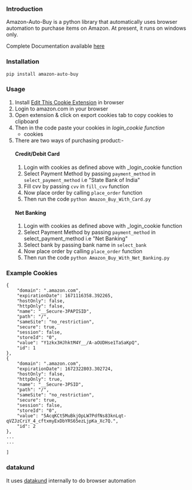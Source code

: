 ### Introduction
Amazon-Auto-Buy is a python library that automatically uses browser automation to purchase items on Amazon. 
At present, it runs on windows only.

Complete Documentation available [here](https://amazon-api.datakund.com/en/latest/)

### Installation

```sh
pip install amazon-auto-buy
```

### Usage
1. Install [Edit This Cookie Extension](https://chrome.google.com/webstore/detail/editthiscookie/fngmhnnpilhplaeedifhccceomclgfbg?hl=en) in browser
2. Login to amazon.com in your browser
3. Open extension & click on export cookies tab to copy cookies to clipboard
4. Then in the code paste your cookies in _login_cookie function_
   * cookies
6. There are two ways of purchasing product:-
   #### Credit/Debit Card
   1. Login with cookies as defined above with _login_cookie function
   2. Select Payment Method by passing ``payment_method`` in ``select_payment_method`` i.e "State Bank of India"
   3. Fill cvv by passing ``cvv`` in ``fill_cvv`` function
   4. Now place order by calling ``place_order`` function
   5. Then run the code ```python Amazon_Buy_With_Card.py```
   #### Net Banking
   1. Login with cookies as defined above with _login_cookie function
   2. Select Payment Method by passing ``payment_method`` in select_payment_method i.e "Net Banking"
   3. Select bank by passing bank name in ``select_bank``
   4. Now place order by calling ``place_order`` function
   2. Then run the code ```python Amazon_Buy_With_Net_Banking.py```

### Example Cookies
```[
{
    "domain": ".amazon.com",
    "expirationDate": 1671116358.392265,
    "hostOnly": false,
    "httpOnly": false,
    "name": "__Secure-3PAPISID",
    "path": "/",
    "sameSite": "no_restriction",
    "secure": true,
    "session": false,
    "storeId": "0",
    "value": "Y1zkx3HJhktM4Y__/A-aOUDHse1TaSaKpQ",
    "id": 1
},
{
    "domain": ".amazon.com",
    "expirationDate": 1672322803.302724,
    "hostOnly": false,
    "httpOnly": true,
    "name": "__Secure-3PSID",
    "path": "/",
    "sameSite": "no_restriction",
    "secure": true,
    "session": false,
    "storeId": "0",
    "value": "5AcqKCt5MuBkjOpLW7PdfNs83knLqt-qVZJzCriY_4_cftxmyExDbYRS65ezLjpKa_Xc7Q.",
    "id": 2
},
...
...

]
```

### datakund
It uses [datakund](https://pypi.org/project/datakund/) internally to do browser automation
